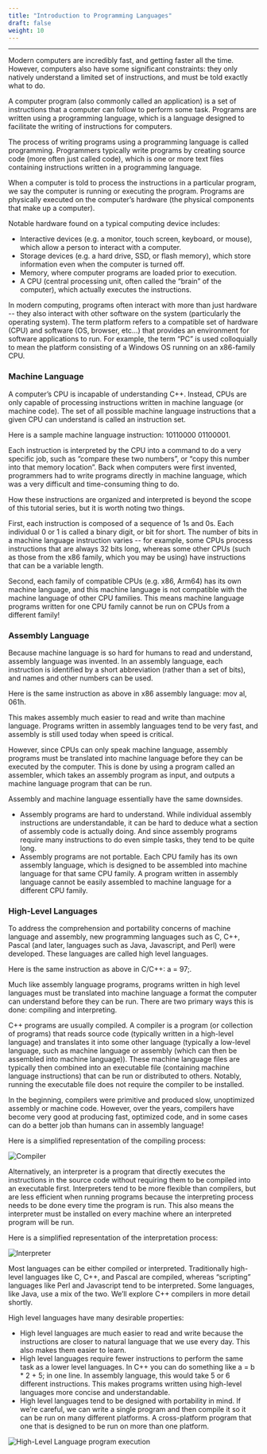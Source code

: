 ```yaml
---
title: "Introduction to Programming Languages" 
draft: false
weight: 10
---
```


---

Modern computers are incredibly fast, and getting faster all the time. However, computers also have some significant constraints: they only natively understand a limited set of instructions, and must be told exactly what to do.

A computer program (also commonly called an application) is a set of instructions that a computer can follow to perform some task. Programs are written using a programming language, which is a language designed to facilitate the writing of instructions for computers.

The process of writing programs using a programming language is called programming. Programmers typically write programs by creating source code (more often just called code), which is one or more text files containing instructions written in a programming language.

When a computer is told to process the instructions in a particular program, we say the computer is running or executing the program. Programs are physically executed on the computer’s hardware (the physical components that make up a computer).

Notable hardware found on a typical computing device includes:

- Interactive devices (e.g. a monitor, touch screen, keyboard, or mouse), which allow a person to interact with a computer.
- Storage devices (e.g. a hard drive, SSD, or flash memory), which store information even when the computer is turned off.
- Memory, where computer programs are loaded prior to execution.
- A CPU (central processing unit, often called the “brain” of the computer), which actually executes the instructions.

In modern computing, programs often interact with more than just hardware -- they also interact with other software on the system (particularly the operating system). The term platform refers to a compatible set of hardware (CPU) and software (OS, browser, etc…) that provides an environment for software applications to run. For example, the term “PC” is used colloquially to mean the platform consisting of a Windows OS running on an x86-family CPU.

### Machine Language

A computer’s CPU is incapable of understanding C++. Instead, CPUs are only capable of processing instructions written in machine language (or machine code). The set of all possible machine language instructions that a given CPU can understand is called an instruction set.

Here is a sample machine language instruction: 10110000 01100001.

Each instruction is interpreted by the CPU into a command to do a very specific job, such as “compare these two numbers”, or “copy this number into that memory location”. Back when computers were first invented, programmers had to write programs directly in machine language, which was a very difficult and time-consuming thing to do.

How these instructions are organized and interpreted is beyond the scope of this tutorial series, but it is worth noting two things.

First, each instruction is composed of a sequence of 1s and 0s. Each individual 0 or 1 is called a binary digit, or bit for short. The number of bits in a machine language instruction varies -- for example, some CPUs process instructions that are always 32 bits long, whereas some other CPUs (such as those from the x86 family, which you may be using) have instructions that can be a variable length.

Second, each family of compatible CPUs (e.g. x86, Arm64) has its own machine language, and this machine language is not compatible with the machine language of other CPU families. This means machine language programs written for one CPU family cannot be run on CPUs from a different family!

### Assembly Language

Because machine language is so hard for humans to read and understand, assembly language was invented. In an assembly language, each instruction is identified by a short abbreviation (rather than a set of bits), and names and other numbers can be used.

Here is the same instruction as above in x86 assembly language: mov al, 061h.

This makes assembly much easier to read and write than machine language. Programs written in assembly languages tend to be very fast, and assembly is still used today when speed is critical.

However, since CPUs can only speak machine language, assembly programs must be translated into machine language before they can be executed by the computer. This is done by using a program called an assembler, which takes an assembly program as input, and outputs a machine language program that can be run.

Assembly and machine language essentially have the same downsides.

- Assembly programs are hard to understand. While individual assembly instructions are understandable, it can be hard to deduce what a section of assembly code is actually doing. And since assembly programs require many instructions to do even simple tasks, they tend to be quite long.
- Assembly programs are not portable. Each CPU family has its own assembly language, which is designed to be assembled into machine language for that same CPU family. A program written in assembly language cannot be easily assembled to machine language for a different CPU family.

### High-Level Languages

To address the comprehension and portability concerns of machine language and assembly, new programming languages such as C, C++, Pascal (and later, languages such as Java, Javascript, and Perl) were developed. These languages are called high level languages.

Here is the same instruction as above in C/C++: a = 97;.

Much like assembly language programs, programs written in high level languages must be translated into machine language a format the computer can understand before they can be run. There are two primary ways this is done: compiling and interpreting.

C++ programs are usually compiled. A compiler is a program (or collection of programs) that reads source code (typically written in a high-level language) and translates it into some other language (typically a low-level language, such as machine language or assembly (which can then be assembled into machine language)). These machine language files are typically then combined into an executable file (containing machine language instructions) that can be run or distributed to others. Notably, running the executable file does not require the compiler to be installed.

In the beginning, compilers were primitive and produced slow, unoptimized assembly or machine code. However, over the years, compilers have become very good at producing fast, optimized code, and in some cases can do a better job than humans can in assembly language!

Here is a simplified representation of the compiling process:

![Compiler](../../../../images/notes/C++/IntroProgramming/1.png)

Alternatively, an interpreter is a program that directly executes the instructions in the source code without requiring them to be compiled into an executable first. Interpreters tend to be more flexible than compilers, but are less efficient when running programs because the interpreting process needs to be done every time the program is run. This also means the interpreter must be installed on every machine where an interpreted program will be run.

Here is a simplified representation of the interpretation process:

![Interpreter](../../../../images/notes/C++/IntroProgramming/2.png)

Most languages can be either compiled or interpreted. Traditionally high-level languages like C, C++, and Pascal are compiled, whereas “scripting” languages like Perl and Javascript tend to be interpreted. Some languages, like Java, use a mix of the two. We’ll explore C++ compilers in more detail shortly.

High level languages have many desirable properties:

- High level languages are much easier to read and write because the instructions are closer to natural language that we use every day. This also makes them easier to learn.
- High level languages require fewer instructions to perform the same task as a lower level languages. In C++ you can do something like a = b * 2 + 5; in one line. In assembly language, this would take 5 or 6 different instructions. This makes programs written using high-level languages more concise and understandable.
- High level languages tend to be designed with portability in mind. If we’re careful, we can write a single program and then compile it so it can be run on many different platforms. A cross-platform program that one that is designed to be run on more than one platform.

![High-Level Language program execution](../../../../images/notes/C++/IntroProgramming/3.png)